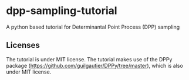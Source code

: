 # dpp-sampling-tutorial
A python based tutorial for Determinantal Point Process (DPP) sampling



## Licenses
The tutorial is under MIT license. The tutorial makes use of the DPPy package (https://github.com/guilgautier/DPPy/tree/master), which is also under MIT license. 

